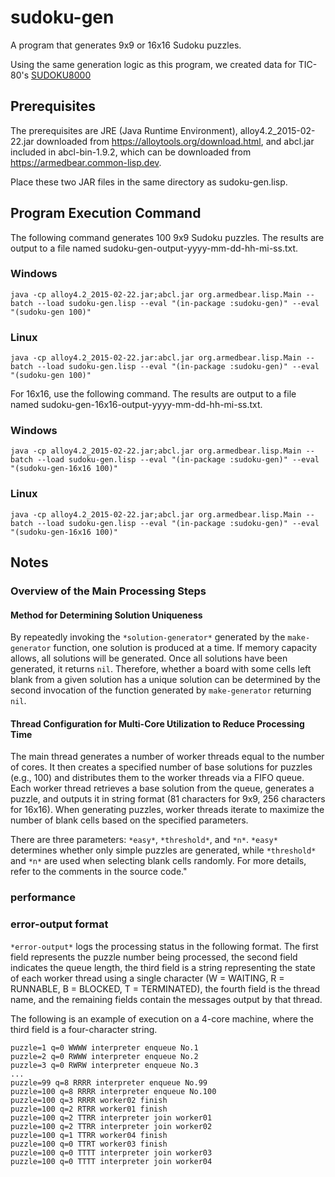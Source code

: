 # sudoku-gen
A program that generates 9x9 or 16x16 Sudoku puzzles.

Using the same generation logic as this program, we created data for TIC-80's [SUDOKU8000](https://tic80.com/play?cart=4203)
## Prerequisites
The prerequisites are JRE (Java Runtime Environment), alloy4.2_2015-02-22.jar downloaded from https://alloytools.org/download.html, and abcl.jar included in abcl-bin-1.9.2, which can be downloaded from https://armedbear.common-lisp.dev.

Place these two JAR files in the same directory as sudoku-gen.lisp.
## Program Execution Command
The following command generates 100 9x9 Sudoku puzzles. The results are output to a file named sudoku-gen-output-yyyy-mm-dd-hh-mi-ss.txt.
### Windows
```
java -cp alloy4.2_2015-02-22.jar;abcl.jar org.armedbear.lisp.Main --batch --load sudoku-gen.lisp --eval "(in-package :sudoku-gen)" --eval "(sudoku-gen 100)"
```
### Linux
```
java -cp alloy4.2_2015-02-22.jar:abcl.jar org.armedbear.lisp.Main --batch --load sudoku-gen.lisp --eval "(in-package :sudoku-gen)" --eval "(sudoku-gen 100)"
```
For 16x16, use the following command. The results are output to a file named sudoku-gen-16x16-output-yyyy-mm-dd-hh-mi-ss.txt.
### Windows
```
java -cp alloy4.2_2015-02-22.jar;abcl.jar org.armedbear.lisp.Main --batch --load sudoku-gen.lisp --eval "(in-package :sudoku-gen)" --eval "(sudoku-gen-16x16 100)"
```
### Linux
```
java -cp alloy4.2_2015-02-22.jar;abcl.jar org.armedbear.lisp.Main --batch --load sudoku-gen.lisp --eval "(in-package :sudoku-gen)" --eval "(sudoku-gen-16x16 100)"
```
## Notes
### Overview of the Main Processing Steps
#### Method for Determining Solution Uniqueness
By repeatedly invoking the `*solution-generator*` generated by the `make-generator` function, one solution is produced at a time. If memory capacity allows, all solutions will be generated. Once all solutions have been generated, it returns `nil`. Therefore, whether a board with some cells left blank from a given solution has a unique solution can be determined by the second invocation of the function generated by `make-generator` returning `nil`.
#### Thread Configuration for Multi-Core Utilization to Reduce Processing Time
The main thread generates a number of worker threads equal to the number of cores. It then creates a specified number of base solutions for puzzles (e.g., 100) and distributes them to the worker threads via a FIFO queue. Each worker thread retrieves a base solution from the queue, generates a puzzle, and outputs it in string format (81 characters for 9x9, 256 characters for 16x16). When generating puzzles, worker threads iterate to maximize the number of blank cells based on the specified parameters.

There are three parameters: `*easy*`, `*threshold*`, and `*n*`. `*easy*` determines whether only simple puzzles are generated, while `*threshold*` and `*n*` are used when selecting blank cells randomly. For more details, refer to the comments in the source code."
### performance
### error-output format
`*error-output*` logs the processing status in the following format. The first field represents the puzzle number being processed, the second field indicates the queue length, the third field is a string representing the state of each worker thread using a single character (W = WAITING, R = RUNNABLE, B = BLOCKED, T = TERMINATED), the fourth field is the thread name, and the remaining fields contain the messages output by that thread.

The following is an example of execution on a 4-core machine, where the third field is a four-character string.
```
puzzle=1 q=0 WWWW interpreter enqueue No.1
puzzle=2 q=0 RWWW interpreter enqueue No.2
puzzle=3 q=0 RWRW interpreter enqueue No.3
...
puzzle=99 q=8 RRRR interpreter enqueue No.99
puzzle=100 q=8 RRRR interpreter enqueue No.100
puzzle=100 q=3 RRRR worker02 finish
puzzle=100 q=2 RTRR worker01 finish
puzzle=100 q=2 TTRR interpreter join worker01
puzzle=100 q=2 TTRR interpreter join worker02
puzzle=100 q=1 TTRR worker04 finish
puzzle=100 q=0 TTRT worker03 finish
puzzle=100 q=0 TTTT interpreter join worker03
puzzle=100 q=0 TTTT interpreter join worker04
```
